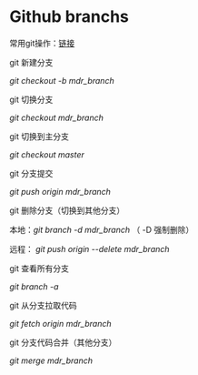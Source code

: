 # Github branchs

常用git操作：[链接](https://www.bootcss.com/p/git-guide/)

git 新建分支

*git checkout -b mdr_branch*  

git 切换分支

*git checkout mdr_branch*  

git  切换到主分支

*git checkout master*  

git 分支提交

*git push origin mdr_branch*  

git 删除分支（切换到其他分支）

本地：*git branch -d mdr_branch*   （ -D  强制删除）

远程： *git push origin --delete mdr_branch*  

git 查看所有分支

*git branch -a*

git 从分支拉取代码

 *git fetch origin mdr_branch*

git 分支代码合并（其他分支）

 *git merge mdr_branch*